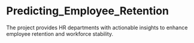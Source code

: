 # Predicting_Employee_Retention
 The project provides HR departments with actionable insights to enhance employee retention and workforce stability.
